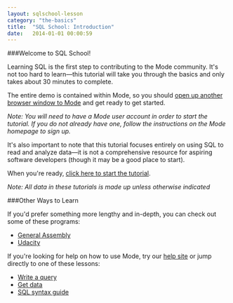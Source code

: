 ```yaml
---
layout: sqlschool-lesson
category: "the-basics"
title:  "SQL School: Introduction"
date:   2014-01-01 00:00:59
---
```

###Welcome to SQL School!

Learning SQL is the first step to contributing to the Mode community. It's not too hard to learn&mdash;this tutorial will take you through the basics and only takes about 30 minutes to complete.

The entire demo is contained within Mode, so you should <a href="http://modeanalytics.com" target="_blank">open up another browser window to Mode</a> and get ready to get started.

*Note: You will need to have a Mode user account in order to start the tutorial. If you do not already have one, follow the instructions on the Mode homepage to sign up.*

It's also important to note that this tutorial focuses entirely on using SQL to read and analyze data&mdash;it is not a comprehensive resource for aspiring software developers (though it may be a good place to start).

When you're ready, [click here to start the tutorial](/the-basics/basic-concepts.html "Basic Concepts").

*Note: All data in these tutorials is made up unless otherwise indicated*

###Other Ways to Learn

If you'd prefer something more lengthy and in-depth, you can check out some of these programs:

* [General Assembly](https://generalassemb.ly/education/data-analysis-moving-from-excel-to-sql "General Assembly")
* [Udacity](https://www.udacity.com/course/ud359 "Udacity")

If you're looking for help on how to use Mode, try our [help site](http://help.modeanalytics.com) or jump directly to one of these lessons:

* [Write a query](http://help.modeanalytics.com/getting-started/write-a-query.html "Write a query")
* [Get data](http://help.modeanalytics.com/getting-started/get-data.html "Get data")
* [SQL syntax guide](http://help.modeanalytics.com/technical-documentation/sql-syntax-guide.html "SQL syntax guide")